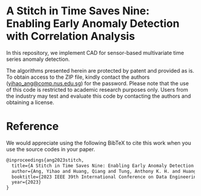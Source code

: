 # A Stitch in Time Saves Nine: Enabling Early Anomaly Detection with Correlation Analysis

In this repository, we implement CAD for sensor-based multivariate time series anomaly detection.

The algorithms presented herein are protected by patent and provided as is. To obtain access to the ZIP file, kindly contact the authors (yihao_ang@comp.nus.edu.sg) for the password. Please note that the use of this code is restricted to academic research purposes only. Users from the industry may test and evaluate this code by contacting the authors and obtaining a license.



# Reference

We would appreciate using the following BibTeX to cite this work when you use the source codes in your paper.

```tex
@inproceedings{ang2023stitch,
  title={A Stitch in Time Saves Nine: Enabling Early Anomaly Detection with Correlation Analysis},
  author={Ang, Yihao and Huang, Qiang and Tung, Anthony K. H. and Huang, Zhiyong},
  booktitle={2023 IEEE 39th International Conference on Data Engineering (ICDE)},
  year={2023}
}
```
